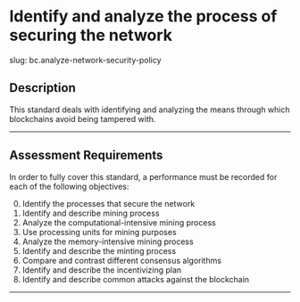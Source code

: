 # Identify and analyze the process of securing the network

slug: bc.analyze-network-security-policy

## Description
This standard deals with identifying and analyzing the means through which blockchains avoid being tampered with.

---
## Assessment Requirements
In order to fully cover this standard, a performance must be recorded for each of the following objectives:

0. Identify the processes that secure the network
1. Identify and describe mining process
2. Analyze the computational-intensive mining process
3. Use processing units for mining purposes
4. Analyze the memory-intensive mining process
5. Identify and describe the minting process
6. Compare and contrast different consensus algorithms
7. Identify and describe the incentivizing plan
8. Identify and describe common attacks against the blockchain

---